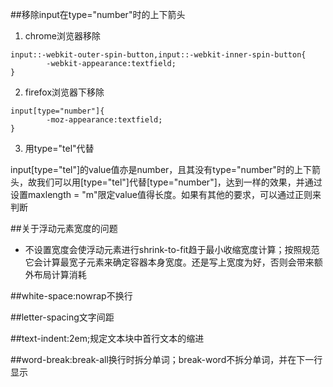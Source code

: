 ##移除input在type="number"时的上下箭头

1. chrome浏览器移除
```
input::-webkit-outer-spin-button,input::-webkit-inner-spin-button{
        -webkit-appearance:textfield;
}
```

2. firefox浏览器下移除
```
input[type="number"]{
        -moz-appearance:textfield;
}
```

3. 用type="tel"代替

input[type="tel"]的value值亦是number，且其没有type="number"时的上下箭头，故我们可以用[type="tel"]代替[type="number"]，达到一样的效果，并通过设置maxlength = "m"限定value值得长度。如果有其他的要求，可以通过正则来判断



##关于浮动元素宽度的问题

- 不设置宽度会使浮动元素进行shrink-to-fit趋于最小收缩宽度计算；按照规范它会计算最宽子元素来确定容器本身宽度。还是写上宽度为好，否则会带来额外布局计算消耗




##white-space:nowrap不换行



##letter-spacing文字间距



##text-indent:2em;规定文本块中首行文本的缩进



##word-break:break-all换行时拆分单词；break-word不拆分单词，并在下一行显示













